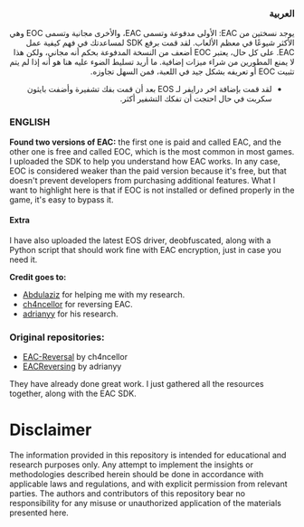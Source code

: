  ### <div dir="rtl">العربية</div>
<div dir="rtl">
يوجد نسختين من EAC: الأولى مدفوعة وتسمى EAC، والأخرى مجانية وتسمى EOC وهي الأكثر شيوعًا في معظم الألعاب. لقد قمت برفع SDK لمساعدتك في فهم كيفية عمل EAC. على كل حال، يعتبر EOC أضعف من النسخة المدفوعة بحكم أنه مجاني، ولكن هذا لا يمنع المطورين من شراء ميزات إضافية. ما أريد تسليط الضوء عليه هنا هو أنه إذا لم يتم تثبيت EOC أو تعريفه بشكل جيد في اللعبة، فمن السهل تجاوزه.

* لقد قمت بإضافة اخر درايفر لـ EOS بعد أن قمت بفك تشفيرة وأضفت بايثون سكربت في حال احتجت أن تفكك التشفير أكثر.  
</div>



### ENGLISH
**Found two versions of EAC:** the first one is paid and called EAC, and the other one is free and called EOC, which is the most common in most games. I uploaded the SDK to help you understand how EAC works. In any case, EOC is considered weaker than the paid version because it's free, but that doesn't prevent developers from purchasing additional features. What I want to highlight here is that if EOC is not installed or defined properly in the game, it's easy to bypass it.

#### Extra
I have also uploaded the latest EOS driver, deobfuscated, along with a Python script that should work fine with EAC encryption, just in case you need it.



**Credit goes to:**
* [Abdulaziz](https://github.com/Abdulaziz7597) for helping me with my research.
* [ch4ncellor](https://github.com/ch4ncellor) for reversing EAC.
* [adrianyy](https://github.com/adrianyy) for his research.



### Original repositories:
* [EAC-Reversal](https://github.com/ch4ncellor/EAC-Reversal) by ch4ncellor
* [EACReversing](https://github.com/adrianyy/EACReversing) by adrianyy


They have already done great work. I just gathered all the resources together, along with the EAC SDK.


# Disclaimer
The information provided in this repository is intended for educational and research purposes only. Any attempt to implement the insights or methodologies described herein should be done in accordance with applicable laws and regulations, and with explicit permission from relevant parties. The authors and contributors of this repository bear no responsibility for any misuse or unauthorized application of the materials presented here.

